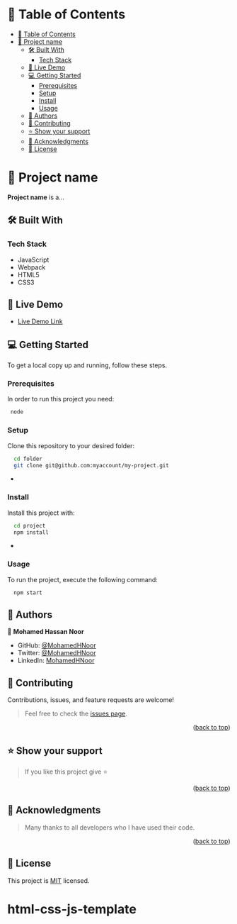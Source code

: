 <a name="readme-top"></a>

<!-- TABLE OF CONTENTS -->

# 📗 Table of Contents

- [📗 Table of Contents](#-table-of-contents)
- [📖 Project name ](#-project-name-)
  - [🛠 Built With ](#-built-with-)
    - [Tech Stack ](#tech-stack-)
  - [🚀 Live Demo ](#-live-demo-)
  - [💻 Getting Started ](#-getting-started-)
    - [Prerequisites](#prerequisites)
    - [Setup](#setup)
    - [Install](#install)
    - [Usage](#usage)
  - [👥 Authors ](#-authors-)
  - [🤝 Contributing ](#-contributing-)
  - [⭐️ Show your support ](#️-show-your-support-)
  - [🙏 Acknowledgments ](#-acknowledgments-)
  - [📝 License ](#-license-)

<!-- PROJECT DESCRIPTION -->

# 📖 Project name <a name="about-project"></a>

**Project name** is a...

## 🛠 Built With <a name="built-with"></a>

### Tech Stack <a name="tech-stack"></a>

- JavaScript
- Webpack
- HTML5
- CSS3

<!-- LIVE DEMO -->

## 🚀 Live Demo <a name="live-demo"></a>

- [Live Demo Link]()

<!-- GETTING STARTED -->

## 💻 Getting Started <a name="getting-started"></a>

To get a local copy up and running, follow these steps.

### Prerequisites

In order to run this project you need:

```sh
 node
```

### Setup

Clone this repository to your desired folder:

```sh
  cd folder
  git clone git@github.com:myaccount/my-project.git
```

-

### Install

Install this project with:

```sh
  cd project
  npm install
```

-

### Usage

To run the project, execute the following command:

```sh
  npm start
```

<!-- AUTHORS -->

## 👥 Authors <a name="authors"></a>

👤 **Mohamed Hassan Noor**

- GitHub: [@MohamedHNoor](https://github.com/MohamedHNoor)
- Twitter: [@MohamedHNoor](https://twitter.com/MohamedHNoor)
- LinkedIn: [MohamedHNoor](https://www.linkedin.com/in/mohamedhnoor/)

<!-- CONTRIBUTING -->

## 🤝 Contributing <a name="contributing"></a>

Contributions, issues, and feature requests are welcome!

> Feel free to check the [issues page]().

<p align="right">(<a href="#readme-top">back to top</a>)</p>

<!-- SUPPORT -->

## ⭐️ Show your support <a name="support"></a>

> If you like this project give ⭐️

<p align="right">(<a href="#readme-top">back to top</a>)</p>

<!-- ACKNOWLEDGEMENTS -->

## 🙏 Acknowledgments <a name="acknowledgements"></a>

> Many thanks to all developers who I have used their code.

<p align="right">(<a href="#readme-top">back to top</a>)</p>

<!-- LICENSE -->

## 📝 License <a name="license"></a>

This project is [MIT](./LICENSE) licensed.
# html-css-js-template
